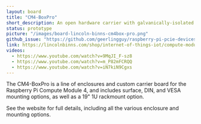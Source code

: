 ```yaml
---
layout: board
title: "CM4-BoxPro"
short_description: An open hardware carrier with galvanically-isolated interfaces.
status: prototype
picture: "/images/board-lincoln-binns-cm4box-pro.png"
github_issue: "https://github.com/geerlingguy/raspberry-pi-pcie-devices/issues/88"
link: https://lincolnbinns.com/shop/internet-of-things-iot/compute-module-4-enclosures.html
videos:
  - https://www.youtube.com/watch?v=9MqJI_F-sz8
  - https://www.youtube.com/watch?v=m_P82mFCRQQ
  - https://www.youtube.com/watch?v=iN7kiN9Cgxs
---
```

The CM4-BoxPro is a line of enclosures and custom carrier board for the Raspberry Pi Compute Module 4, and includes surface, DIN, and VESA mounting options, as well as a 19" 1U rackmount option.

See the website for full details, including all the various enclosure and mounting options.
